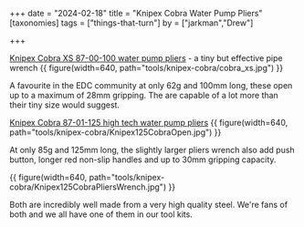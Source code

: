 +++
date = "2024-02-18"
title = "Knipex Cobra Water Pump Pliers"
[taxonomies]
tags = ["things-that-turn"]
by = ["jarkman","Drew"]

+++

[Knipex Cobra XS 87-00-100 water pump pliers](https://www.knipex.com/products/pipe-wrenches-and-water-pump-pliers/knipex-cobra-xs/knipex-cobra-xs/8700100) - a tiny but effective pipe wrench
{{ figure(width=640, path="tools/knipex-cobra/cobra_xs.jpg") }}

A favourite in the EDC community at only 62g and 100mm long, these open up to a maximum of 28mm gripping. The are capable of a lot more than their tiny size would suggest. 

[Knipex Cobra 87-01-125 high tech water pump pliers](https://www.knipex.com/products/pipe-wrenches-and-water-pump-pliers/knipex-cobra-high-tech-water-pump-pliers/knipex-cobra-high-tech-water-pump-pliers/8701125)
{{ figure(width=640, path="tools/knipex-cobra/Knipex125CobraOpen.jpg") }}

At only 85g and 125mm long, the slightly larger pliers wrench also add push button, longer red non-slip handles and up to 30mm gripping capacity.

{{ figure(width=640, path="tools/knipex-cobra/Knipex125CobraPliersWrench.jpg") }}

Both are incredibly well made from a very high quality steel. We're fans of both and we all have one of them in our tool kits.